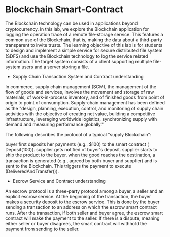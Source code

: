 # Blockchain Smart-Contract

The Blockchain technology can be used in applications beyond cryptocurrency. In this lab, we explore the Blockchain application for logging the operation trace of a remote file-storage service. This features a common use of the Blockchain, that is, making the data about a third-party transparent to invite trusts. The learning objective of this lab is for students to design and implement a simple service for secure distributed file system (SDFS) and use the Blockchain technology to log the service related information. The target system consists of a client supporting multiple file-system users and a server storing a file.

- Supply Chain Transaction System and Contract understanding

In commerce, supply chain management (SCM), the management of the flow of goods and services, involves the movement and storage of raw materials, of work-in-process inventory, and of finished goods from point of origin to point of consumption. Supply-chain management has been defined as the "design, planning, execution, control, and monitoring of supply chain activities with the objective of creating net value, building a competitive infrastructure, leveraging worldwide logistics, synchronizing supply with demand and measuring performance globally."

The following describes the protocol of a typical "supply Blockchain":

buyer first deposits her payments (e.g., $100) to the smart contract ( Deposit(100)).
supplier gets notified of buyer's deposit.
supplier starts to ship the product to the buyer.
when the good reaches the destination, a transaction is generated (e.g., agreed by both buyer and supplier) and is sent to the Blockchain. This triggers the payment to execute (DeliveredAndTransfer()).

- Escrow Service and Contract understanding

An escrow protocol is a three-party protocol among a buyer, a seller and an explicit escrow service. At the beginning of the transaction, the buyer makes a security deposit to the escrow service. This is done by the buyer sending a transaction to an address on which the escrow smart contract runs. After the transaction, if both seller and buyer agree, the escrow smart contract will make the payment to the seller. If there is a dispute, meaning either seller or buyer disagrees, the smart contract will withhold the payment from sending to the seller.


